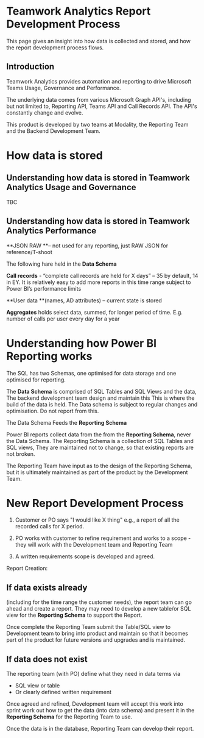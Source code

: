

# Teamwork Analytics Report Development Process

This page gives an insight into how data is collected and stored, and how the report development process flows.

## Introduction

Teamwork Analytics provides automation and reporting to drive Microsoft Teams Usage, Governance and Performance. 

The underlying data comes from various Microsoft Graph API's, including but not limited to, Reporting API, Teams API and Call Records API. 
The API's constantly change and evolve.

This product is developed by two teams at Modality, the Reporting Team and the Backend Development Team.

# How data is stored

## Understanding how data is stored in Teamwork Analytics Usage and Governance

TBC

## Understanding how data is stored in Teamwork Analytics Performance

**JSON RAW **– not used for any reporting, just RAW JSON for reference/T-shoot

The following hare held in the **Data Schema**

**Call records** - “complete call records are held for X days” – 35 by default, 14 in EY. It is relatively easy to add more reports in this time range subject to Power BI’s performance limits

**User data **(names, AD attributes) – current state is stored

**Aggregates** holds select data, summed, for longer period of time. E.g. number of calls per user every day for a year 


# Understanding how Power BI Reporting works

The SQL has two Schemas, one optimised for data storage and one optimised for reporting.

The **Data Schema** is comprised of SQL Tables and SQL Views and the data, The backend development team design and maintain this
 This is where the build of the data is held. The Data schema is subject to regular changes and optimisation. Do not report from this.

The Data Schema Feeds the **Reporting Schema**

Power BI reports collect data from the from the **Reporting Schema**, never the Data Schema. The Reporting Schema is a collection of SQL Tables and SQL views, They are maintained not to change, so that existing reports are not broken.

The Reporting Team have input as to the design of the Reporting Schema, but it is ultimately maintained as part of the product by the Development Team.


# New Report Development Process

1.	Customer or PO says "I would like X thing" e.g., a report of all the recorded calls for X period. 

2. PO works with customer to refine requirement and works to a scope - they will work with the Development team and Reporting Team

3. A written requirements scope is developed and agreed.

Report Creation:

## **If data exists already** 

(including for the time range the customer needs), the report team can go ahead and create a report. They may need to develop a new table/or SQL view for the **Reporting Schema** to support the Report. 

Once complete the Reporting Team submit the Table/SQL view to Development team to bring into product and maintain so that it becomes part of the product for future versions and upgrades and is maintained.

## **If data does not exist** 

The reporting team (with PO) define what they need in data terms via  
-	SQL view or table
-	Or clearly defined written requirement

Once agreed and refined, Development team will accept this work into sprint work out how to get the data (into data schema) and present it in the **Reporting Schema** for the Reporting Team to use. 

Once the data is in the database, Reporting Team can develop their report.






